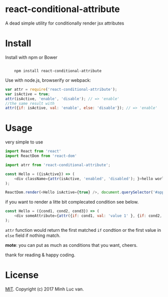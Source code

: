 # react-conditional-attribute

A dead simple utility for conditionally render jsx attributes

# Install

Install with npm or Bower

```shell

    npm install react-conditional-attribute

```
Use with node.js, browserify or webpack:

```javascript
var attr = require('react-conditional-attribute');
var isActive = true;
attr(isActive, 'enable', 'disable'); // => 'enable' 
//the same result with
attr({if: isActive, val: 'enable', else: 'disable'}); // => 'enable' 
```

# Usage

very simple to use 

```javascript 
import React from 'react' 
import ReactDom from 'react-dom'

import atrr from 'react-conditional-attribute';

const Hello = ({isActive}) => (  
    <div className={attr(isActive, 'enabled', 'disabled'); }>hello world.</div>
);

ReactDom.render(<Hello isActive={true} />, document.querySelector('#app'));

```

if you want to render a litte bit complecated condition see below.

```javascript
const Hello = ({cond1, cond2, cond3}) => (  
    <div someAttribute={attr({if: cond1, val: 'value 1' }, {if: cond2, val: 'value 2' }, {if: cond3, val: 'value 3', else: 'not matched' })}>hello world.</div>
);

```
``attr`` function would return the first matched ``if`` condtion or the first value in ``else`` field if nothing match.


**mote**: you can put as much as conditions that you want, cheers. 

thank for reading & happy coding.

# License

[MIT](https://github.com/minhlucvan/react-conditional-attribute/blob/master/LICENSE). Copyright (c) 2017 Minh Luc van.